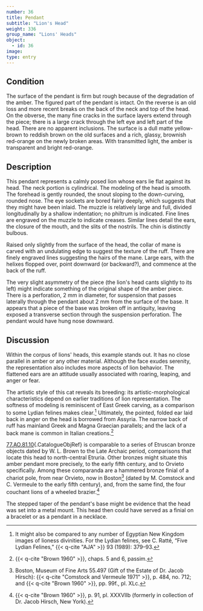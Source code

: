 ```yaml
---
number: 36
title: Pendant
subtitle: "Lion's Head"
weight: 336
group_name: "Lions' Heads"
object:
  - id: 36
image:
type: entry
---
```


## Condition

The surface of the pendant is firm but rough because of the degradation of the amber. The figured part of the pendant is intact. On the reverse is an old loss and more recent breaks on the back of the neck and top of the head. On the obverse, the many fine cracks in the surface layers extend through the piece; there is a large crack through the left eye and left part of the head. There are no apparent inclusions. The surface is a dull matte yellow-brown to reddish brown on the old surfaces and a rich, glassy, brownish red-orange on the newly broken areas. With transmitted light, the amber is transparent and bright red-orange.

## Description

This pendant represents a calmly posed lion whose ears lie flat against its head. The neck portion is cylindrical. The modeling of the head is smooth. The forehead is gently rounded, the snout sloping to the down-curving, rounded nose. The eye sockets are bored fairly deeply, which suggests that they might have been inlaid. The muzzle is relatively large and full, divided longitudinally by a shallow indentation; no philtrum is indicated. Fine lines are engraved on the muzzle to indicate creases. Similar lines detail the ears, the closure of the mouth, and the slits of the nostrils. The chin is distinctly bulbous.

Raised only slightly from the surface of the head, the collar of mane is carved with an undulating edge to suggest the texture of the ruff. There are finely engraved lines suggesting the hairs of the mane. Large ears, with the helixes flopped over, point downward (or backward?), and commence at the back of the ruff.

The very slight asymmetry of the piece (the lion's head cants slightly to its left) might indicate something of the original shape of the amber piece. There is a perforation, 2 mm in diameter, for suspension that passes laterally through the pendant about 2 mm from the surface of the base. It appears that a piece of the base was broken off in antiquity, leaving exposed a transverse section through the suspension perforation. The pendant would have hung nose downward.

## Discussion

Within the corpus of lions' heads, this example stands out. It has no close parallel in amber or any other material. Although the face exudes serenity, the representation also includes more aspects of lion behavior. The flattened ears are an attitude usually associated with roaring, leaping, and anger or fear.

The artistic style of this cat reveals its breeding: its artistic-morphological characteristics depend on earlier traditions of lion representation. The softness of modeling is reminiscent of East Greek carving, as a comparison to some Lydian felines makes clear.[^1] Ultimately, the pointed, folded ear laid back in anger on the head is borrowed from Assyria. The narrow back of ruff has mainland Greek and Magna Graecian parallels; and the lack of a back mane is common in Italian creations.[^2]

[77.AO.81.10](#cat-77.AO.81.10){.CatalogueObjRef} is comparable to a series of Etruscan bronze objects dated by W. L. Brown to the Late Archaic period, comparisons that locate this head to north-central Etruria. Other bronzes might situate this amber pendant more precisely, to the early fifth century, and to Orvieto specifically. Among these comparanda are a hammered bronze finial of a chariot pole, from near Orvieto, now in Boston[^3] (dated by M. Comstock and C. Vermeule to the early fifth century), and, from the same find, the four couchant lions of a wheeled brazier.[^4]

The stepped taper of the pendant's base might be evidence that the head was set into a metal mount. This head then could have served as a finial on a bracelet or as a pendant in a necklace.


[^1]: It might also be compared to any number of Egyptian New Kingdom images of lioness divinities. For the Lydian felines, see C. Ratté, “Five Lydian Felines,” {{< q-cite "AJA" >}} 93 (1989): 379–93.

[^2]: {{< q-cite "Brown 1960" >}}, chaps. 5 and 6, passim.

[^3]: Boston, Museum of Fine Arts 55.497 (Gift of the Estate of Dr. Jacob Hirsch): {{< q-cite "Comstock and Vermeule 1971" >}}, p. 484, no. 712; and {{< q-cite "Brown 1960" >}}, pp. 99f., pl. XLc.

[^4]: {{< q-cite "Brown 1960" >}}, p. 91, pl. XXXVIIb (formerly in collection of Dr. Jacob Hirsch, New York).
